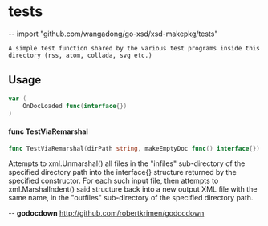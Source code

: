 # tests
--
    import "github.com/wangadong/go-xsd/xsd-makepkg/tests"

	A simple test function shared by the various test programs inside this directory (rss, atom, collada, svg etc.)

## Usage

```go
var (
	OnDocLoaded func(interface{})
)
```

#### func  TestViaRemarshal

```go
func TestViaRemarshal(dirPath string, makeEmptyDoc func() interface{})
```
Attempts to xml.Unmarshal() all files in the "infiles" sub-directory of the
specified directory path into the interface{} structure returned by the
specified constructor. For each such input file, then attempts to
xml.MarshalIndent() said structure back into a new output XML file with the same
name, in the "outfiles" sub-directory of the specified directory path.

--
**godocdown** http://github.com/robertkrimen/godocdown